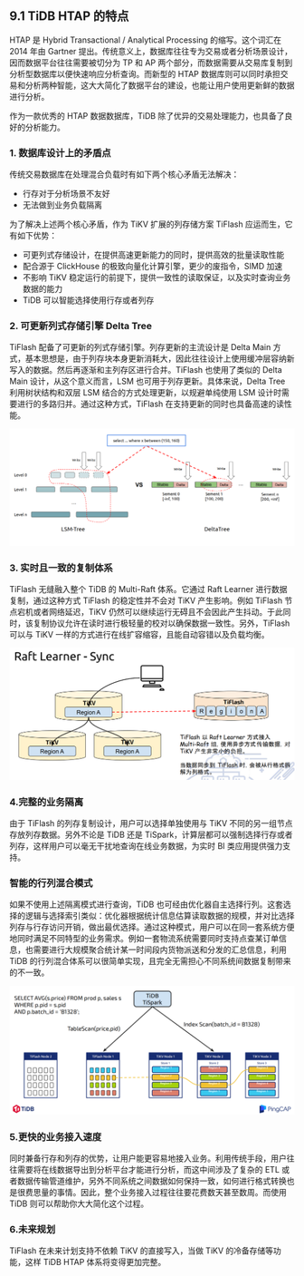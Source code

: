 ## 9.1 TiDB HTAP 的特点
HTAP 是 Hybrid Transactional / Analytical Processing 的缩写。这个词汇在 2014 年由 Gartner 提出。传统意义上，数据库往往专为交易或者分析场景设计，因而数据平台往往需要被切分为 TP 和 AP 两个部分，而数据需要从交易库复制到分析型数据库以便快速响应分析查询。而新型的 HTAP 数据库则可以同时承担交易和分析两种智能，这大大简化了数据平台的建设，也能让用户使用更新鲜的数据进行分析。

作为一款优秀的 HTAP 数据数据库，TiDB 除了优异的交易处理能力，也具备了良好的分析能力。

### 1. 数据库设计上的矛盾点
传统交易数据库在处理混合负载时有如下两个核心矛盾无法解决：

* 行存对于分析场景不友好
* 无法做到业务负载隔离

为了解决上述两个核心矛盾，作为 TiKV 扩展的列存储方案 TiFlash 应运而生，它有如下优势：

* 可更列式存储设计，在提供高速更新能力的同时，提供高效的批量读取性能
* 配合源于 ClickHouse 的极致向量化计算引擎，更少的废指令，SIMD 加速
* 不影响 TiKV 稳定运行的前提下，提供一致性的读取保证，以及实时查询业务数据的能力
* TiDB 可以智能选择使用行存或者列存

### 2. 可更新列式存储引擎 Delta Tree
TiFlash 配备了可更新的列式存储引擎。列存更新的主流设计是 Delta Main 方式，基本思想是，由于列存块本身更新消耗大，因此往往设计上使用缓冲层容纳新写入的数据。然后再逐渐和主列存区进行合并。TiFlash 也使用了类似的 Delta Main 设计，从这个意义而言，LSM 也可用于列存更新。具体来说，Delta Tree 利用树状结构和双层 LSM 结合的方式处理更新，以规避单纯使用 LSM 设计时需要进行的多路归并。通过这种方式，TiFlash 在支持更新的同时也具备高速的读性能。

![delta.jpg](/res/session1/chapter9/htap/delta.jpg)

### 3. 实时且一致的复制体系
TiFlash 无缝融入整个 TiDB 的 Multi-Raft 体系。它通过 Raft Learner 进行数据复制，通过这种方式 TiFlash 的稳定性并不会对 TiKV 产生影响。例如 TiFlash 节点宕机或者网络延迟，TiKV 仍然可以继续运行无碍且不会因此产生抖动。于此同时，该复制协议允许在读时进行极轻量的校对以确保数据一致性。另外，TiFlash 可以与 TiKV 一样的方式进行在线扩容缩容，且能自动容错以及负载均衡。

![raft.jpg](/res/session1/chapter9/htap/raft.jpg)


### 4.完整的业务隔离
由于 TiFlash 的列存复制设计，用户可以选择单独使用与 TiKV 不同的另一组节点存放列存数据。另外不论是 TiDB 还是 TiSpark，计算层都可以强制选择行存或者列存，这样用户可以毫无干扰地查询在线业务数据，为实时 BI 类应用提供强力支持。

### 智能的行列混合模式
如果不使用上述隔离模式进行查询，TiDB 也可经由优化器自主选择行列。这套选择的逻辑与选择索引类似：优化器根据统计信息估算读取数据的规模，并对比选择列存与行存访问开销，做出最优选择。通过这种模式，用户可以在同一套系统方便地同时满足不同特型的业务需求。例如一套物流系统需要同时支持点查某订单信息，也需要进行大规模聚合统计某一时间段内货物派送和分发的汇总信息，利用 TiDB 的行列混合体系可以很简单实现，且完全无需担心不同系统间数据复制带来的不一致。

![rowcol.jpg](/res/session1/chapter9/htap/rowcol.jpg)

### 5.更快的业务接入速度
同时兼备行存和列存的优势，让用户能更容易地接入业务。利用传统手段，用户往往需要将在线数据导出到分析平台才能进行分析，而这中间涉及了复杂的 ETL 或者数据传输管道维护，另外不同系统之间数据如何保持一致，如何进行格式转换也是很费思量的事情。因此，整个业务接入过程往往要花费数天甚至数周。而使用 TiDB 则可以帮助你大大简化这个过程。

### 6.未来规划
TiFlash 在未来计划支持不依赖 TiKV 的直接写入，当做 TiKV 的冷备存储等功能，这样 TiDB HTAP 体系将变得更加完整。

